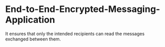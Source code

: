 # End-to-End-Encrypted-Messaging-Application
It ensures that only the intended recipients can read the messages exchanged between them. 
